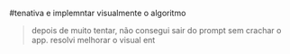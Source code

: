 #tenativa e implemntar visualmente o algoritmo

>depois de muito tentar, não consegui sair do prompt sem crachar o app. resolvi melhorar o visual ent


<!-- 
algumas anotações que realizei
<html>

<p>
ola mundo
</p>
<a id="entrada">
</html>




------------------------
shell
------------

ctrl+ j
aba - cmd

alt shift a para comentar
shift + botão dir
 -->